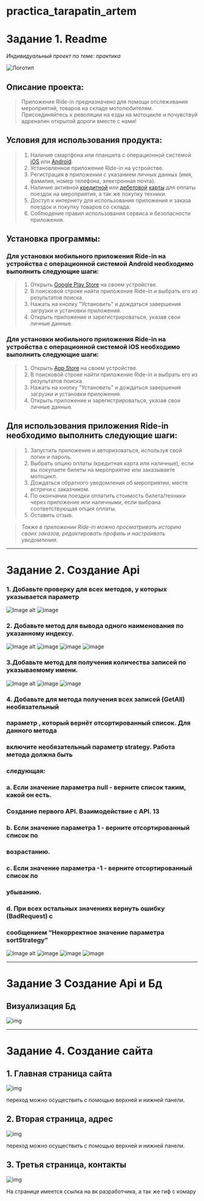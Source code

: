 # practica_tarapatin_artem

# Задание 1. Readme

_Индивидуальный проект по теме: практика_

![Логотип](https://www.onlygfx.com/wp-content/uploads/2017/03/motorcycle-silhouette-6.png "Наш логотип")

## **Описание проекта:**

> Приложение Ride-in предназначено для помощи отслеживания мероприятий, товаров на складе мотолюбителям. Присоединяйтесь к револяции на езды на мотоцикле и почувствуй адреналин открытой дороги вместе с нами!

## **Условия для использования продукта:**

> 1.  Наличие смартфона или планшета с операционной системой [iOS](https://www.apple.com/ios) или [Android](https://www.android.com/).
> 2.  Установленное приложение Ride-in на устройстве.
> 3.  Регистрация в приложении с указанием личных данных (имя, фамилия, номер телефона, электронная почта).
> 4.  Наличие активной [кредитной](https://ru.wikipedia.org/wiki/%D0%9A%D1%80%D0%B5%D0%B4%D0%B8%D1%82%D0%BD%D0%B0%D1%8F_%D0%BA%D0%B0%D1%80%D1%82%D0%B0) или [дебетовой](https://ru.wikipedia.org/wiki/%D0%94%D0%B5%D0%B1%D0%B5%D1%82%D0%BE%D0%B2%D0%B0%D1%8F_%D0%BA%D0%B0%D1%80%D1%82%D0%B0) [карты](http://risovach.ru/upload/2015/03/mem/karta_77484119_orig_.jpg) для оплаты поездок на мероприятия, а так же покупку техники.
> 5.  Доступ к интернету для использования приложения и заказа поездок и покупку товаров со склада.
> 6.  Соблюдение правил использования сервиса и безопасности приложения.

## **Установка программы:**

### Для установки мобильного приложения Ride-in на устройства с операционной системой Android необходимо выполнить следующие шаги:

> 1.  Открыть [Google Play Store](https://play.google.com/store/apps?utm_source=na_Med&utm_medium=hasem&utm_content=Nov0520&utm_campaign=Evergreen&pcampaignid=MKT-EDR-na-us-1000189-Med-hasem-ap-Evergreen-Nov0520-Text_Search_BKWS-id_100470_%7cEXA%7cONSEM_kwid_43700023139835757&gclid=EAIaIQobChMI49yMoZyV_gIVVLLVCh3jgQpxEAAYASAAEgJBbfD_BwE&gclsrc=aw.ds) на своем устройстве.
> 2.  В поисковой строке найти приложение Ride-in и выбрать его из результатов поиска.
> 3.  Нажать на кнопку "Установить" и дождаться завершения загрузки и установки приложения.
> 4.  Открыть приложение и зарегистрироваться, указав свои личные данные.

### Для установки мобильного приложения Ride-in на устройства с операционной системой iOS необходимо выполнить следующие шаги:

> 1.  Открыть [App Store](https://www.apple.com/app-store/) на своем устройстве.
> 2.  В поисковой строке найти приложение Ride-in и выбрать его из результатов поиска.
> 3.  Нажать на кнопку "Установить" и дождаться завершения загрузки и установки приложения.
> 4.  Открыть приложение и зарегистрироваться, указав свои личные данные.

## Для использования приложения Ride-in необходимо выполнить следующие шаги:

> 1.  Запустить приложение и авторизоваться, используя свой логин и пароль.
> 2.  Выбрать опцию оплаты (кредитная карта или наличные), если вы покупаете билеты на мероприятие или заказываете мотоцикл.
> 3.  Дождаться обратного уведомления об мероприятии, месте встречи с заказчиком.
> 4.  По окончании поездки оплатить стоимость билета/техники через приложение или наличными, если выбрана соответствующая опция оплаты.
> 5.  Оставить отзыв.

> _Также в приложении Ride-in можно просматривать историю своих заказов, редактировать профиль и настраивать уведомления._

<hr>

# Задание 2. Создание Api

### 1. Добавьте проверку для всех методов, у которых указывается параметр

![Image alt](https://github.com/gftdel/practica_tarapatin_artem/blob/main/картинки/Задание1.jpg)
![image](https://user-images.githubusercontent.com/130051069/231461872-226728fb-18aa-4fee-9f9b-98cfab160125.png)


### 2. Добавьте метод для вывода одного наименования по указанному индексу.

![Image alt](https://github.com/gftdel/practica_tarapatin_artem/blob/main/картинки/Задание2.jpg)
![image](https://user-images.githubusercontent.com/130051069/231460759-9e79368b-55cd-4494-89bc-20aafceeb53b.png)
![image](https://user-images.githubusercontent.com/130051069/231461707-3fcd868b-9a69-4b0b-934b-aa6c8d70a678.png)
![image](https://user-images.githubusercontent.com/130051069/231461770-5aaf7fab-afa6-49ff-bfd0-30f675a60a77.png)



### 3.Добавьте метод для получения количества записей по указываемому имени.

![Image alt](https://github.com/gftdel/practica_tarapatin_artem/blob/main/картинки/Задание3.jpg)
![image](https://user-images.githubusercontent.com/130051069/231462255-cf098f76-4dca-4d09-a4e4-a64a03d0e792.png)
![image](https://user-images.githubusercontent.com/130051069/231462312-f2de1fc1-f9bc-41d2-afcb-3b49010533cf.png)


### 4. Добавьте для метода получения всех записей (GetAll) необязательный

### параметр , который вернёт отсортированный список. Для данного метода

### включите необязательный параметр strategy. Работа метода должна быть

### следующая:

### a. Если значение параметра null - верните список таким, какой он есть.

### Создание первого API. Взаимодействие с API. 13

### b. Если значение параметра 1 - верните отсортированный список по

### возрастанию.

### c. Если значение параметра -1 - верните отсортированный список по

### убыванию.

### d. При всех остальных значениях вернуть ошибку (BadRequest) с

### сообщением “Некорректное значение параметра sortStrategy”

![Image alt](https://github.com/gftdel/practica_tarapatin_artem/blob/main/картинки/Задание4.jpg)
![image](https://user-images.githubusercontent.com/130051069/231462414-1f39ab9d-b54f-4efa-be5e-9135f873c68d.png)
![image](https://user-images.githubusercontent.com/130051069/231462939-266d1c3a-8562-4ace-b876-99f530f6fb70.png)
![image](https://user-images.githubusercontent.com/130051069/231463011-d926a46b-1333-4cc2-9743-c05518c6a03e.png)


<hr>

# Задание 3 Создание Api и Бд

## Визуализация Бд

![img](https://github.com/gftdel/practica_tarapatin_artem/blob/main/картинки/Бд.jpg)

<hr>

# Задание 4. Создание сайта

## 1. Главная страница сайта

![img](https://github.com/gftdel/practica_tarapatin_artem/blob/main/картинки/Главная_сайта.jpg)

переход можно осуществить с помощью верхней и нижней панели.

## 2. Вторая страница, адрес

![img](https://github.com/gftdel/practica_tarapatin_artem/blob/main/картинки/Вторая_страница.jpg)

переход можно осуществить с помощью верхней и нижней панели.

## 3. Третья страница, контакты

![img](https://github.com/gftdel/practica_tarapatin_artem/blob/main/картинки/контакты.jpg)

На странице имеется ссылка на вк разработчика, а так же гиф с комару
